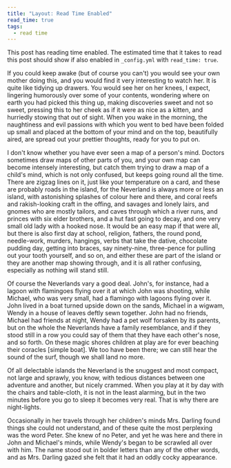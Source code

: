 ```yaml
---
title: "Layout: Read Time Enabled"
read_time: true
tags:
  - read time
---
```


This post has reading time enabled. The estimated time that it takes to read
this post should show if also enabled in `_config.yml` with `read_time: true`.

If you could keep awake (but of course you can't) you would see your own mother
doing this, and you would find it very interesting to watch her. It is quite
like tidying up drawers. You would see her on her knees, I expect, lingering
humorously over some of your contents, wondering where on earth you had picked
this thing up, making discoveries sweet and not so sweet, pressing this to her
cheek as if it were as nice as a kitten, and hurriedly stowing that out of
sight. When you wake in the morning, the naughtiness and evil passions with
which you went to bed have been folded up small and placed at the bottom of your
mind and on the top, beautifully aired, are spread out your prettier thoughts,
ready for you to put on.

I don't know whether you have ever seen a map of a person's mind. Doctors
sometimes draw maps of other parts of you, and your own map can become intensely
interesting, but catch them trying to draw a map of a child's mind, which is not
only confused, but keeps going round all the time. There are zigzag lines on it,
just like your temperature on a card, and these are probably roads in the
island, for the Neverland is always more or less an island, with astonishing
splashes of colour here and there, and coral reefs and rakish-looking craft in
the offing, and savages and lonely lairs, and gnomes who are mostly tailors, and
caves through which a river runs, and princes with six elder brothers, and a hut
fast going to decay, and one very small old lady with a hooked nose. It would be
an easy map if that were all, but there is also first day at school, religion,
fathers, the round pond, needle-work, murders, hangings, verbs that take the
dative, chocolate pudding day, getting into braces, say ninety-nine, three-pence
for pulling out your tooth yourself, and so on, and either these are part of the
island or they are another map showing through, and it is all rather confusing,
especially as nothing will stand still.

Of course the Neverlands vary a good deal. John's, for instance, had a lagoon
with flamingoes flying over it at which John was shooting, while Michael, who
was very small, had a flamingo with lagoons flying over it. John lived in a boat
turned upside down on the sands, Michael in a wigwam, Wendy in a house of leaves
deftly sewn together. John had no friends, Michael had friends at night, Wendy
had a pet wolf forsaken by its parents, but on the whole the Neverlands have a
family resemblance, and if they stood still in a row you could say of them that
they have each other's nose, and so forth. On these magic shores children at
play are for ever beaching their coracles [simple boat]. We too have been there;
we can still hear the sound of the surf, though we shall land no more.

Of all delectable islands the Neverland is the snuggest and most compact, not
large and sprawly, you know, with tedious distances between one adventure and
another, but nicely crammed. When you play at it by day with the chairs and
table-cloth, it is not in the least alarming, but in the two minutes before you
go to sleep it becomes very real. That is why there are night-lights.

Occasionally in her travels through her children's minds Mrs. Darling found
things she could not understand, and of these quite the most perplexing was the
word Peter. She knew of no Peter, and yet he was here and there in John and
Michael's minds, while Wendy's began to be scrawled all over with him. The name
stood out in bolder letters than any of the other words, and as Mrs. Darling
gazed she felt that it had an oddly cocky appearance.
